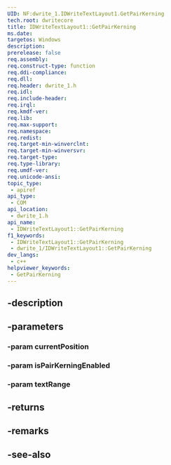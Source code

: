 ```yaml
---
UID: NF:dwrite_1.IDWriteTextLayout1.GetPairKerning
tech.root: dwritecore
title: IDWriteTextLayout1::GetPairKerning
ms.date: 
targetos: Windows
description: 
prerelease: false
req.assembly: 
req.construct-type: function
req.ddi-compliance: 
req.dll: 
req.header: dwrite_1.h
req.idl: 
req.include-header: 
req.irql: 
req.kmdf-ver: 
req.lib: 
req.max-support: 
req.namespace: 
req.redist: 
req.target-min-winverclnt: 
req.target-min-winversvr: 
req.target-type: 
req.type-library: 
req.umdf-ver: 
req.unicode-ansi: 
topic_type:
 - apiref
api_type:
 - COM
api_location:
 - dwrite_1.h
api_name:
 - IDWriteTextLayout1::GetPairKerning
f1_keywords:
 - IDWriteTextLayout1::GetPairKerning
 - dwrite_1/IDWriteTextLayout1::GetPairKerning
dev_langs:
 - c++
helpviewer_keywords:
 - GetPairKerning
---
```


## -description

## -parameters

### -param currentPosition

### -param isPairKerningEnabled

### -param textRange

## -returns

## -remarks

## -see-also

